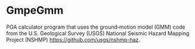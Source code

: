 # GmpeGmm

PGA calculator program that uses the ground‐motion model (GMM) code from the U.S. Geological Survey (USGS) National Seismic Hazard Mapping Project (NSHMP) https://github.com/usgs/nshmp-haz.
